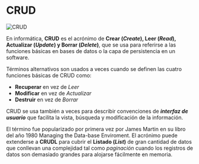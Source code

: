# CRUD

![CRUD](https://fabianespinosa.github.io/OVIunadFabianEspinosa/images/crud1.png)


En informática, **CRUD** es el acrónimo de **Crear (_Create_), Leer (_Read_), Actualizar (_Update_) y Borrar (_Delete_)**, que se usa para referirse a las funciones básicas en bases de datos o la capa de persistencia en un software.

Términos alternativos son usados a veces cuando se definen las cuatro funciones básicas de CRUD como:
- **Recuperar** en vez de _Leer_
- **Modificar** en vez de _Actualizar_
- **Destruir** en vez de _Borrar_

CRUD se usa también a veces para describir convenciones de **_interfaz de usuario_** que facilita la vista, búsqueda y modificación de la información.

El término fue popularizado por primera vez por James Martin en su libro del año 1980 Managing the Data-base Enviroment. El acrónimo puede extenderse a **CRUDL** para cubrir el **Listado (_List_)** de gran cantidad de datos que conllevan una complejidad tal como _paginación_ cuando los registros de datos son demasiado grandes para alojarse fácilmente en memoria. 